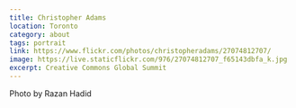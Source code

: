 ```yaml
---
title: Christopher Adams
location: Toronto
category: about
tags: portrait
link: https://www.flickr.com/photos/christopheradams/27074812707/
image: https://live.staticflickr.com/976/27074812707_f65143dbfa_k.jpg
excerpt: Creative Commons Global Summit
---
```


Photo by Razan Hadid
